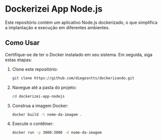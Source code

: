 # Dockerizei App Node.js

Este repositório contém um aplicativo Node.js dockerizado, o que simplifica a implantação e execução em diferentes ambientes.

## Como Usar

Certifique-se de ter o Docker instalado em seu sistema. Em seguida, siga estas etapas:

1. Clone este repositório:

   ```bash
   git clone https://github.com/diegosntts/dockerizando.git
   
2. Navegue até a pasta do projeto:
   
   ```bash
   cd dockerizei-app-nodejs
   
4. Construa a imagem Docker:

   ```bash
   docker build -t nome-da-imagem .
   
6. Execute o contêiner:

   ```bash
   docker run -p 3000:3000 -d nome-da-imagem



